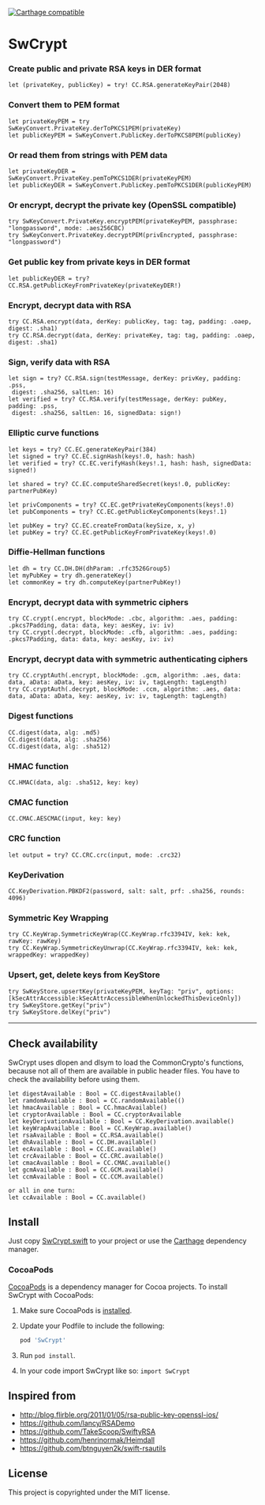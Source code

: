 [![Carthage compatible](https://img.shields.io/badge/Carthage-compatible-4BC51D.svg?style=flat)](https://github.com/Carthage/Carthage)

SwCrypt
=========

### Create public and private RSA keys in DER format
```
let (privateKey, publicKey) = try! CC.RSA.generateKeyPair(2048)
```
### Convert them to PEM format
```
let privateKeyPEM = try SwKeyConvert.PrivateKey.derToPKCS1PEM(privateKey)
let publicKeyPEM = SwKeyConvert.PublicKey.derToPKCS8PEM(publicKey)
```
### Or read them from strings with PEM data
```
let privateKeyDER = SwKeyConvert.PrivateKey.pemToPKCS1DER(privateKeyPEM)
let publicKeyDER = SwKeyConvert.PublicKey.pemToPKCS1DER(publicKeyPEM)
```
### Or encrypt, decrypt the private key (OpenSSL compatible)
```
try SwKeyConvert.PrivateKey.encryptPEM(privateKeyPEM, passphrase: "longpassword", mode: .aes256CBC)
try SwKeyConvert.PrivateKey.decryptPEM(privEncrypted, passphrase: "longpassword")
```
### Get public key from private keys in DER format
```
let publicKeyDER = try? CC.RSA.getPublicKeyFromPrivateKey(privateKeyDER!)
```
### Encrypt, decrypt data with RSA
```
try CC.RSA.encrypt(data, derKey: publicKey, tag: tag, padding: .oaep, digest: .sha1)
try CC.RSA.decrypt(data, derKey: privateKey, tag: tag, padding: .oaep, digest: .sha1)
```
### Sign, verify data with RSA
```
let sign = try? CC.RSA.sign(testMessage, derKey: privKey, padding: .pss, 
 digest: .sha256, saltLen: 16)
let verified = try? CC.RSA.verify(testMessage, derKey: pubKey, padding: .pss,
 digest: .sha256, saltLen: 16, signedData: sign!)
```
### Elliptic curve functions
```
let keys = try? CC.EC.generateKeyPair(384)
let signed = try? CC.EC.signHash(keys!.0, hash: hash)
let verified = try? CC.EC.verifyHash(keys!.1, hash: hash, signedData: signed!)

let shared = try? CC.EC.computeSharedSecret(keys!.0, publicKey: partnerPubKey)

let privComponents = try? CC.EC.getPrivateKeyComponents(keys!.0)
let pubComponents = try? CC.EC.getPublicKeyComponents(keys!.1)

let pubKey = try? CC.EC.createFromData(keySize, x, y)
let pubKey = try? CC.EC.getPublicKeyFromPrivateKey(keys!.0)

```
### Diffie-Hellman functions
```
let dh = try CC.DH.DH(dhParam: .rfc3526Group5)
let myPubKey = try dh.generateKey()
let commonKey = try dh.computeKey(partnerPubKey!)
```
### Encrypt, decrypt data with symmetric ciphers
```
try CC.crypt(.encrypt, blockMode: .cbc, algorithm: .aes, padding: .pkcs7Padding, data: data, key: aesKey, iv: iv)
try CC.crypt(.decrypt, blockMode: .cfb, algorithm: .aes, padding: .pkcs7Padding, data: data, key: aesKey, iv: iv)
```
### Encrypt, decrypt data with symmetric authenticating ciphers
```
try CC.cryptAuth(.encrypt, blockMode: .gcm, algorithm: .aes, data: data, aData: aData, key: aesKey, iv: iv, tagLength: tagLength)
try CC.cryptAuth(.decrypt, blockMode: .ccm, algorithm: .aes, data: data, aData: aData, key: aesKey, iv: iv, tagLength: tagLength)
```
### Digest functions
```
CC.digest(data, alg: .md5)
CC.digest(data, alg: .sha256)
CC.digest(data, alg: .sha512)
```
### HMAC function
```
CC.HMAC(data, alg: .sha512, key: key)
```
### CMAC function
```
CC.CMAC.AESCMAC(input, key: key)
```
### CRC function
```
let output = try? CC.CRC.crc(input, mode: .crc32)
```
### KeyDerivation
```
CC.KeyDerivation.PBKDF2(password, salt: salt, prf: .sha256, rounds: 4096)
```
### Symmetric Key Wrapping
```
try CC.KeyWrap.SymmetricKeyWrap(CC.KeyWrap.rfc3394IV, kek: kek, rawKey: rawKey)
try CC.KeyWrap.SymmetricKeyUnwrap(CC.KeyWrap.rfc3394IV, kek: kek, wrappedKey: wrappedKey)
```
### Upsert, get, delete keys from KeyStore
```
try SwKeyStore.upsertKey(privateKeyPEM, keyTag: "priv", options: [kSecAttrAccessible:kSecAttrAccessibleWhenUnlockedThisDeviceOnly])
try SwKeyStore.getKey("priv")
try SwKeyStore.delKey("priv")
```
-----


Check availability
---------------------

SwCrypt uses dlopen and dlsym to load the CommonCrypto's functions, because not all of them are available in public header files. You have to check the availability before using them.

```
let digestAvailable : Bool = CC.digestAvailable()
let ramdomAvailable : Bool = CC.randomAvailable(()
let hmacAvailable : Bool = CC.hmacAvailable()
let cryptorAvailable : Bool = CC.cryptorAvailable
let keyDerivationAvailable : Bool = CC.KeyDerivation.available()
let keyWrapAvailable : Bool = CC.KeyWrap.available()
let rsaAvailable : Bool = CC.RSA.available()
let dhAvailable : Bool = CC.DH.available()
let ecAvailable : Bool = CC.EC.available()
let crcAvailable : Bool = CC.CRC.available()
let cmacAvailable : Bool = CC.CMAC.available()
let gcmAvailable : Bool = CC.GCM.available()
let ccmAvailable : Bool = CC.CCM.available()

or all in one turn:
let ccAvailable : Bool = CC.available()
```

Install
-------
Just copy [SwCrypt.swift](https://github.com/soyersoyer/SwCrypt/blob/master/SwCrypt/SwCrypt.swift) to your project or use the [Carthage](https://github.com/Carthage/Carthage) dependency manager.

### CocoaPods
[CocoaPods][] is a dependency manager for Cocoa projects. To install SwCrypt with CocoaPods:

 1. Make sure CocoaPods is [installed][CocoaPods Installation].

 2. Update your Podfile to include the following:

    ``` ruby
    pod 'SwCrypt'
    ```

 3. Run `pod install`.

[CocoaPods]: https://cocoapods.org
[CocoaPods Installation]: https://guides.cocoapods.org/using/getting-started.html#getting-started
 
 4. In your code import SwCrypt like so:
   `import SwCrypt`

Inspired from
-------------

 - <http://blog.flirble.org/2011/01/05/rsa-public-key-openssl-ios/>
 - <https://github.com/lancy/RSADemo>
 - <https://github.com/TakeScoop/SwiftyRSA>
 - <https://github.com/henrinormak/Heimdall>
 - <https://github.com/btnguyen2k/swift-rsautils>

License
-------

This project is copyrighted under the MIT license.
